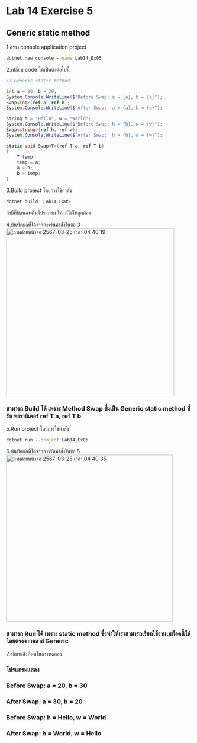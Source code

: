 # Lab 14 Exercise 5

## Generic static method

1.สร้าง console application project

```cmd
dotnet new console --name Lab14_Ex05
```

2.เปลี่ยน code ให้เป็นดังต่อไปนี้

```cs
// Generic static method

int a = 20, b = 30;
System.Console.WriteLine($"Before Swap: a = {a}, b = {b}");
Swap<int>(ref a, ref b);
System.Console.WriteLine($"After Swap:  a = {a}, b = {b}");

string h = "Hello", w = "World";
System.Console.WriteLine($"Before Swap: h = {h}, w = {w}");
Swap<string>(ref h, ref w);
System.Console.WriteLine($"After Swap:  h = {h}, w = {w}");

static void Swap<T>(ref T a, ref T b)
{
    T temp;
    temp = a;
    a = b;
    b = temp;
}
```

3.Build project โดยการใช้คำสั่ง

```cmd
dotnet build  Lab14_Ex05
```

ถ้ามีที่ผิดพลาดในโปรแกรม ให้แก้ไขให้ถูกต้อง

4.บันทึกผลที่ได้จากการรันคำสั่งในข้อ 3
<img width="454" alt="ภาพถ่ายหน้าจอ 2567-03-25 เวลา 04 40 19" src="https://github.com/VisawaPRO/03376836-OOP-2566-Lab-14/assets/144195555/81c086d9-316a-4efc-9584-26b75381dde5">
### สามารถ Build ได้ เพราะ Method Swap ซึ่งเป็น Generic static method ที่รับ พารามิเตอร์ ref T a, ref T b
5.Run project โดยการใช้คำสั่ง

```cmd
dotnet run --project Lab14_Ex05
```

6.บันทึกผลที่ได้จากการรันคำสั่งในข้อ 5
<img width="450" alt="ภาพถ่ายหน้าจอ 2567-03-25 เวลา 04 40 35" src="https://github.com/VisawaPRO/03376836-OOP-2566-Lab-14/assets/144195555/4f352050-4fd9-4517-9102-3ce046e4c905">
### สามารถ Run ได้ เพราะ static method ซึ่งทำให้เราสามารถเรียกใช้งานเมท็อดนี้ได้โดยตรงจากคลาส Generic
7.อธิบายสิ่งที่พบในการทดลอง
### โปรแกรมแสดง
### Before Swap: a = 20, b = 30
### After Swap: a = 30, b = 20
### Before Swap: h = Hello, w = World
### After Swap: h = World, w = Hello
